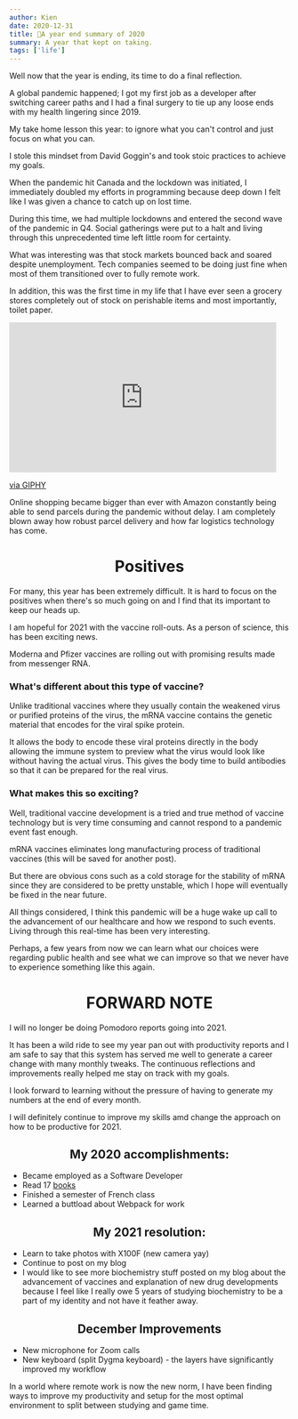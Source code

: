 ```yaml
---
author: Kien
date: 2020-12-31
title: 🎊A year end summary of 2020
summary: A year that kept on taking.
tags: ['life']
---
```


Well now that the year is ending, its time to do a final reflection.

A global pandemic happened; I got my first job as a developer after switching career paths and I had a final surgery to tie up any loose ends with my health lingering since 2019.

My take home lesson this year: to ignore what you can't control and just focus on what you can.

I stole this mindset from David Goggin's and took stoic practices to achieve my goals.

When the pandemic hit Canada and the lockdown was initiated, I immediately doubled my efforts in programming because deep down I felt like I was given a chance to catch up on lost time.

During this time, we had multiple lockdowns and entered the second wave of the pandemic in Q4. Social gatherings were put to a halt and living through this unprecedented time left little room for certainty.

What was interesting was that stock markets bounced back and soared despite unemployment. Tech companies seemed to be doing just fine when most of them transitioned over to fully remote work.

In addition, this was the first time in my life that I have ever seen a grocery stores completely out of stock on perishable items and most importantly, toilet paper.

<iframe src="https://giphy.com/embed/g9SURfIJouBck" width="480" height="270" frameBorder="0" class="giphy-embed" allowFullScreen></iframe><p><a href="https://giphy.com/gifs/reaction-last-meme-of-2015-g9SURfIJouBck">via GIPHY</a></p>

Online shopping became bigger than ever with Amazon constantly being able to send parcels during the pandemic without delay. I am completely blown away how robust parcel delivery and how far logistics technology has come.

# <center>Positives</center>

For many, this year has been extremely difficult. It is hard to focus on the positives when there's so much going on and I find that its important to keep our heads up.

I am hopeful for 2021 with the vaccine roll-outs. As a person of science, this has been exciting news.

Moderna and Pfizer vaccines are rolling out with promising results made from messenger RNA.

### What's different about this type of vaccine?

Unlike traditional vaccines where they usually contain the weakened virus or purified proteins of the virus, the mRNA vaccine contains the genetic material that encodes for the viral spike protein.

It allows the body to encode these viral proteins directly in the body allowing the immune system to preview what the virus would look like without having the actual virus. This gives the body time to build antibodies so that it can be prepared for the real virus.

### What makes this so exciting?

Well, traditional vaccine development is a tried and true method of vaccine technology but is very time consuming and cannot respond to a pandemic event fast enough.

mRNA vaccines eliminates long manufacturing process of traditional vaccines (this will be saved for another post).

But there are obvious cons such as a cold storage for the stability of mRNA since they are considered to be pretty unstable, which I hope will eventually be fixed in the near future.

All things considered, I think this pandemic will be a huge wake up call to the advancement of our healthcare and how we respond to such events. Living through this real-time has been very interesting.

Perhaps, a few years from now we can learn what our choices were regarding public health and see what we can improve so that we never have to experience something like this again.

# <center>FORWARD NOTE</center>

I will no longer be doing Pomodoro reports going into 2021.

It has been a wild ride to see my year pan out with productivity reports and I am safe to say that this system has served me well to generate a career change with many monthly tweaks. The continuous reflections and improvements really helped me stay on track with my goals.

I look forward to learning without the pressure of having to generate my numbers at the end of every month.

I will definitely continue to improve my skills amd change the approach on how to be productive for 2021.

## <center>My 2020 accomplishments:</center>

- Became employed as a Software Developer
- Read 17 <a href="https://www.goodreads.com/user/year_in_books/2020" target="_blank">books</a>
- Finished a semester of French class
- Learned a buttload about Webpack for work

## <center>My 2021 resolution:</center>

- Learn to take photos with X100F (new camera yay)
- Continue to post on my blog
- I would like to see more biochemistry stuff posted on my blog about the advancement of vaccines and explanation of new drug developments because I feel like I really owe 5 years of studying biochemistry to be a part of my identity and not have it feather away.

## <center>December Improvements</center>

- New microphone for Zoom calls
- New keyboard (split Dygma keyboard) - the layers have significantly improved my workflow

In a world where remote work is now the new norm, I have been finding ways to improve my productivity and setup for the most optimal environment to split between studying and game time.
